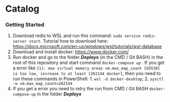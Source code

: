﻿# Catalog

### Getting Started
1. Download redis to WSL and run this command:
`sudo service redis-server start`. Tutorial how to download here: https://docs.microsoft.com/en-us/windows/wsl/tutorials/wsl-database
2. Download and install docker: https://www.docker.com/
3. Run docker and go to the folder ***Deploys*** (in the CMD / Git BASH) in the root of this repository and start command `docker-compose up`
. If you get a error like ``[1]: max virtual memory areas vm.max_map_count [65530] is too low, increase to at least [262144 docker]``, then you need to run these commands in PowerShell: 1. `wsl -d docker-desktop`; 2. `sysctl -w vm.max_map_count=262144`
4. If you get a error you need to retry the run from CMD / Git BASH `docker-compose-up` in the folder ***Deploys***